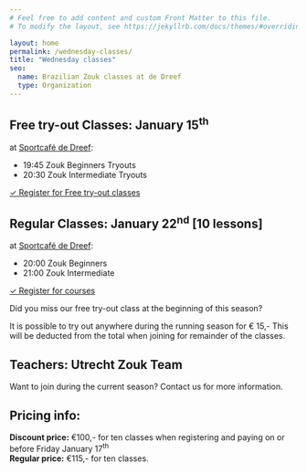 ```yaml
---
# Feel free to add content and custom Front Matter to this file.
# To modify the layout, see https://jekyllrb.com/docs/themes/#overriding-theme-defaults

layout: home
permalink: /wednesday-classes/
title: "Wednesday classes"
seo:
  name: Brazilian Zouk classes at de Dreef
  type: Organization
---
```


## Free try-out Classes: January 15<sup>th</sup>

at [Sportcafé de Dreef](https://www.google.com/maps/place/Sportcafe+De+Dreef/@52.1210203,5.1168421,17z/data=!3m1!4b1!4m5!3m4!1s0x47c66f20f13d3cad:0x4866ca24be334309!8m2!3d52.1210203!4d5.1190308):
- 19:45 Zouk Beginners Tryouts
- 20:30 Zouk Intermediate Tryouts

<a
  class="call-to-action"
  target="blank"
  href="http://www.salsaventura.nl/utrecht">
  ✓ Register for Free try-out classes
</a>


## Regular Classes: January 22<sup>nd</sup> [10 lessons]

at [Sportcafé de Dreef](https://www.google.com/maps/place/Sportcafe+De+Dreef/@52.1210203,5.1168421,17z/data=!3m1!4b1!4m5!3m4!1s0x47c66f20f13d3cad:0x4866ca24be334309!8m2!3d52.1210203!4d5.1190308):
- 20:00 Zouk Beginners
- 21:00 Zouk Intermediate

<a
  class="call-to-action"
  target="blank"
  href="http://www.salsaventura.nl/utrecht">
  ✓ Register for courses
</a>

Did you miss our free try-out class at the beginning of this season?

It is possible to try out anywhere during the running season for € 15,-
This will be deducted from the total when joining for remainder of the classes.

## Teachers: Utrecht Zouk Team

Want to join during the current season?
Contact us for more information.

## Pricing info:
**Discount price:** €100,- for ten classes
when registering and paying on or before Friday January 17<sup>th</sup>  
**Regular price:** €115,- for ten classes.
